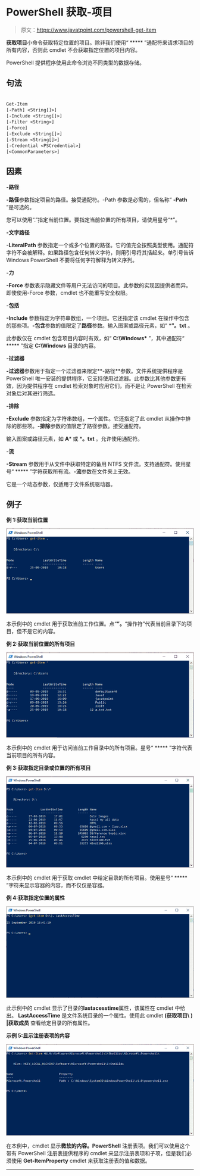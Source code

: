 # PowerShell 获取-项目

> 原文：<https://www.javatpoint.com/powershell-get-item>

**获取项目**小命令获取特定位置的项目。除非我们使用“ ***** ”通配符来请求项目的所有内容，否则此 cmdlet 不会获取指定位置的项目内容。

PowerShell 提供程序使用此命令浏览不同类型的数据存储。

## 句法

```

Get-Item
[-Path] <String[]>]
[-Include <String[]>] 
[-Filter <String>]
[-Force]
[-Exclude <String[]>]
[-Stream <String[]>]
[-Credential <PSCredential>] 
[<CommonParameters>]

```

## 因素

**-路径**

**-路径**参数指定项目的路径。接受通配符。-Path 参数是必需的，但名称“ **-Path** ”是可选的。

您可以使用“.”指定当前位置。要指定当前位置的所有项目，请使用星号“*”。

**-文字路径**

**-LiteralPath** 参数指定一个或多个位置的路径。它的值完全按照类型使用。通配符字符不会被解释。如果路径包含任何转义字符，则用引号将其括起来。单引号告诉 Windows PowerShell 不要将任何字符解释为转义序列。

**-力**

**-Force** 参数表示隐藏文件等用户无法访问的项目。此参数的实现因提供者而异。即使使用-Force 参数，cmdlet 也不能重写安全权限。

**-包括**

**-Include** 参数指定为字符串数组，一个项目。它还指定该 cmdlet 在操作中包含的那些项。**-包含**参数的值限定了**路径**参数。输入图案或路径元素，如“ ***”。txt** 。

此参数仅在 cmdlet 包含项目内容时有效，如“ **C:\Windows\*** ”，其中通配符“ ***** ”指定 **C:\Windows** 目录的内容。

**-过滤器**

**-过滤器**参数用于指定一个过滤器来限定**-路径**参数。文件系统提供程序是 PowerShell 唯一安装的提供程序，它支持使用过滤器。此参数比其他参数更有效，因为提供程序在 cmdlet 检索对象时应用它们，而不是让 PowerShell 在检索对象后对其进行筛选。

**-排除**

**-Exclude** 参数指定为字符串数组，一个属性。它还指定了此 cmdlet 从操作中排除的那些项。**-排除**参数的值限定了路径参数。接受通配符。

输入图案或路径元素，如 **A*** 或 ***。txt** 。允许使用通配符。

**-流**

**-Stream** 参数用于从文件中获取特定的备用 NTFS 文件流。支持通配符。使用星号“ ***** ”字符获取所有流。**-流**参数在文件夹上无效。

它是一个动态参数，仅适用于文件系统驱动器。

## 例子

**例 1:获取当前位置**

![PowerShell Get-Item](img/b2c4474b82625041d2fc98c5f68e7755.png)

本示例中的 cmdlet 用于获取当前工作位置。点“**”。**“操作符”代表当前目录下的项目，但不是它的内容。

**例 2:获取当前位置的所有项目**

![PowerShell Get-Item](img/1a63cfd160cba8f8fa053d72a34ee208.png)

本示例中的 cmdlet 用于访问当前工作目录中的所有项目。星号“ ***** ”字符代表当前项目的所有内容。

**例 3:获取指定目录或位置的所有项目**

![PowerShell Get-Item](img/5d81c12be88ff82d9a93f19b23115465.png)

本示例中的 cmdlet 用于获取 cmdlet 中给定目录的所有项目。使用星号“ ***** ”字符来显示容器的内容，而不仅仅是容器。

**例 4:获取指定位置的属性**

![PowerShell Get-Item](img/2d15fc822da7f550ff0b9181f6bc370f.png)

此示例中的 cmdlet 显示了目录的**lastacesstime**属性，该属性在 cmdlet 中给出。 **LastAccessTime** 是文件系统目录的一个属性。使用此 cmdlet **(获取项目\ <directory-name>) |获取成员</directory-name>** 查看给定目录的所有属性。

**示例 5:显示注册表项的内容**

![PowerShell Get-Item](img/799b86dff3cf470fefa1ea4866083c4f.png)

在本例中，cmdlet 显示**微软的内容。PowerShell** 注册表项。我们可以使用这个带有 PowerShell 注册表提供程序的 cmdlet 来显示注册表项和子项，但是我们必须使用 **Get-ItemProperty** cmdlet 来获取注册表的值和数据。

* * *